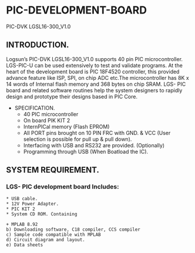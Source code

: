 # PIC-DEVELOPMENT-BOARD
PIC-DVK LGSL16-300_V1.0
## INTRODUCTION.
Logsun’s PIC-DVK LGSL16-300_V1.0 supports 40 pin PIC microcontroller. LGS-PIC-U can be used extensively to test and validate programs. At the heart of the development board is PIC 18F4520 controller, this provided advance feature like ISP, SPI, on chip ADC etc.The microcontroller has 8K x 14 words of Internal flash memory and 368 bytes on chip SRAM. LGS- PIC board and related software routines help the system designers to rapidly design and prototype their designs based in PIC Core.
* SPECIFICATION.
    * 40 PIC microcontroller
    * On board PIK KIT 2
    * InternPICal memory (Flash EPROM)
    * All PORT pins brought on 10 PIN FRC with GND. & VCC (User selection is possible for pull up & pull down).
    * Interfacing with USB and RS232 are provided. (Optionally)
    * Programming through USB (When  Boatload  the IC).
## SYSTEM REQUIREMENT.
 ### LGS- PIC development board Includes:
    * USB cable.
    * 12V Power Adapter.
    * PIC KIT 2
    * System CD ROM. Containing

    + MPLAB 8.92
    b) Downloading software, C18 compiler, CCS compiler
    c) Sample code compatible with MPLAB
    d) Circuit diagram and layout.
    e) Data sheets
